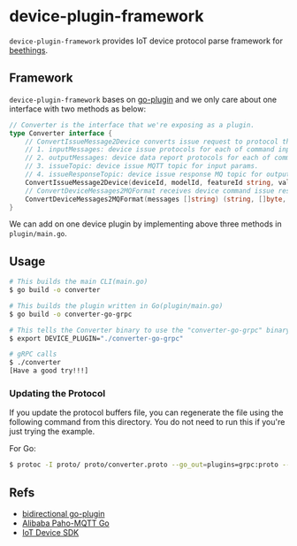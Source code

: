 device-plugin-framework
=======================

`device-plugin-framework` provides IoT device protocol parse framework for [beethings](https://github.com/beeedge/beethings).

## Framework

`device-plugin-framework` bases on [go-plugin](https://github.com/hashicorp/go-plugin/tree/master/examples/bidirectional) and we only care about one interface with two methods as below:

```go
// Converter is the interface that we're exposing as a plugin.
type Converter interface {
    // ConvertIssueMessage2Device converts issue request to protocol that device understands, which has four return parameters:
    // 1. inputMessages: device issue protocols for each of command input param.
    // 2. outputMessages: device data report protocols for each of command output param.
    // 3. issueTopic: device issue MQTT topic for input params.
    // 4. issueResponseTopic: device issue response MQ topic for output params.
    ConvertIssueMessage2Device(deviceId, modelId, featureId string, values map[string]string) ([]string, []string, string, string, error)
    // ConvertDeviceMessages2MQFormat receives device command issue responses and converts it to RabbitMQ normative format.
    ConvertDeviceMessages2MQFormat(messages []string) (string, []byte, error)
}
```

We can add on one device plugin by implementing above three methods in `plugin/main.go`. 

## Usage

```sh
# This builds the main CLI(main.go)
$ go build -o converter

# This builds the plugin written in Go(plugin/main.go)
$ go build -o converter-go-grpc

# This tells the Converter binary to use the "converter-go-grpc" binary
$ export DEVICE_PLUGIN="./converter-go-grpc"

# gRPC calls
$ ./converter
[Have a good try!!!]
```

### Updating the Protocol

If you update the protocol buffers file, you can regenerate the file using the following command from this directory. You do not need to run this if you're just trying the example.

For Go:

```bash
$ protoc -I proto/ proto/converter.proto --go_out=plugins=grpc:proto --go-grpc_out=require_unimplemented_servers=false:proto
```

## Refs

* [bidirectional go-plugin](https://github.com/hashicorp/go-plugin/tree/master/examples/bidirectional)
* [Alibaba Paho-MQTT Go](https://help.aliyun.com/document_detail/146503.html#section-lk1-zyq-byp)
* [IoT Device SDK](https://support.huaweicloud.com/sdkreference-iothub/iot_02_0178.html)